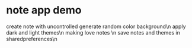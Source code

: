 # note app demo
create note with uncontrolled generate random color background\n
apply dark and light themes\n
making love notes \n
save notes and themes in sharedpreferences\n

